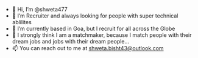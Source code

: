 - 👋 Hi, I’m @shweta477
- 👀 I’m Recruiter and always looking for people with super technical ablilites
- 🌱 I’m currently based in Goa, but I recruit for all across the Globe
- 💞️ I strongly think I am a matchmaker, because I match people with their dream jobs and jobs with their dream people...
- 📫 You can reach out to me at shweta.bisht43@outlook.com

<!---
shweta477/shweta477 is a ✨ special ✨ repository because its `README.md` (this file) appears on your GitHub profile.
You can click the Preview link to take a look at your changes.
--->
